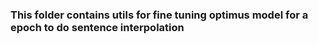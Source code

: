 ### This folder contains utils for fine tuning optimus model for a epoch to do sentence interpolation